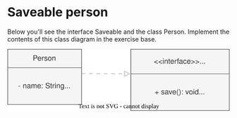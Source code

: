 
# Saveable person

Below you'll see the interface Saveable and the class Person. Implement the contents of this class diagram in the exercise base.

![Class Diagram](diagram.drawio.svg)
